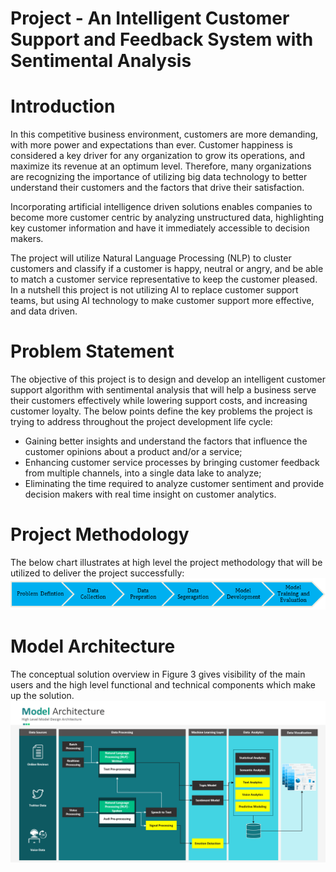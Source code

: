 # Project - An Intelligent Customer Support and Feedback System with Sentimental Analysis

# Introduction
In this competitive business environment, customers are more demanding, with more power and expectations than ever. Customer happiness is considered a key driver for any organization to grow its operations, and maximize its revenue at an optimum level. Therefore, many organizations are recognizing the importance of utilizing big data technology to better understand their customers and the factors that drive their satisfaction. 

Incorporating artificial intelligence driven solutions enables companies to become more customer centric by analyzing unstructured data, highlighting key customer information and have it immediately accessible to decision makers.  

The project will utilize Natural Language Processing (NLP) to cluster customers and classify if a customer is happy, neutral or angry, and be able to match a customer service representative to keep the customer pleased. In a nutshell this project is not utilizing AI to replace customer support teams, but using AI technology to make customer support more effective, and data driven. 

# Problem Statement
The objective of this project is to design and develop an intelligent customer support algorithm with sentimental analysis that will help a business serve their customers effectively while lowering support costs, and increasing customer loyalty. The below points define the key problems the project is trying to address throughout the project development life cycle:
- Gaining better insights and understand the factors that influence the customer opinions about a product and/or a service;
- Enhancing customer service processes by bringing customer feedback from multiple channels, into a single data lake to analyze;
- Eliminating the time required to analyze customer sentiment and provide decision makers with real time insight on customer analytics.

# Project Methodology
The below chart illustrates at high level the project methodology that will be utilized to deliver the project successfully:
![Project Methodology](https://github.com/ahmadbarakt/cap_stone_2/blob/master/images/Project%20Methdology.png)

# Model Architecture
The conceptual solution overview in Figure 3 gives visibility of the main users and the high level functional and technical components which make up the solution.
![Model Architecture](https://github.com/ahmadbarakt/cap_stone_2/blob/master/images/Model%20Arc.png)
